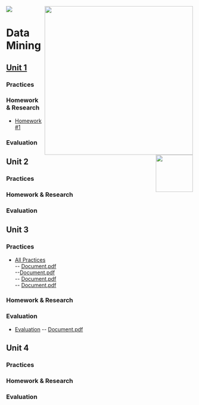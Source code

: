 <img src="https://user-images.githubusercontent.com/38325865/111556068-50a3a480-874f-11eb-8228-91fdff8844be.jpg" width = "400" align="right">
<img src="https://user-images.githubusercontent.com/38325865/111556054-4a152d00-874f-11eb-8316-4b185ca86fdf.png" width "90">

# Data Mining <img src="https://user-images.githubusercontent.com/38325865/111557112-a7aa7900-8751-11eb-90ff-5fec450d97d2.jpg" width="100" align="right">




## [Unit 1](https://github.com/vcesar454/Data_Mining/tree/Unit_1)
### Practices

### Homework & Research
- [Homework #1](https://github.com/vcesar454/Data_Mining/blob/Unit_1/Homework%20%26%20Research/Homework_1_Questionnaire.pdf)
### Evaluation


## Unit 2
### Practices
### Homework & Research
### Evaluation

## Unit 3
### Practices
- [All Practices](https://github.com/vcesar454/Data_Mining/tree/Unit_3/Practices) <br>
-- [Document.pdf](https://github.com/vcesar454/Data_Mining/blob/Unit_3/Practices/Practice%201%20-%20Unit%203.pdf)<br>
--[Document.pdf](https://github.com/vcesar454/Data_Mining/blob/Unit_3/Practices/Practice%202%20-%20Unit%203.pdf)<br>
-- [Document.pdf](https://github.com/vcesar454/Data_Mining/blob/Unit_3/Practices/Practice%203%20-%20Unit%203.pdf)<br>
-- [Document.pdf](https://github.com/vcesar454/Data_Mining/blob/Unit_3/Practices/Practice%203%20-%20Unit%203.pdf)<br>
### Homework & Research
### Evaluation
- [Evaluation](https://github.com/vcesar454/Data_Mining/blob/Unit_3/Evaluations/Evaluation3.R) -- [Document.pdf](https://github.com/vcesar454/Data_Mining/blob/Unit_3/Evaluations/Evaluative%20practice.pdf)

## Unit 4
### Practices
### Homework & Research
### Evaluation
